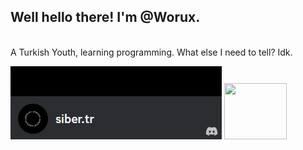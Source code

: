 <h2>Well hello there! I'm @Worux.</h2> <br>
A Turkish Youth, learning programming. What else I need to tell? Idk.

<br>

<img src="discord-profile.PNG"> <img src="https://media.tenor.com/mcFk6VXXMHUAAAAi/deltarune-deltarune-chapter2.gif" width="100px" height="90px">
<br>
